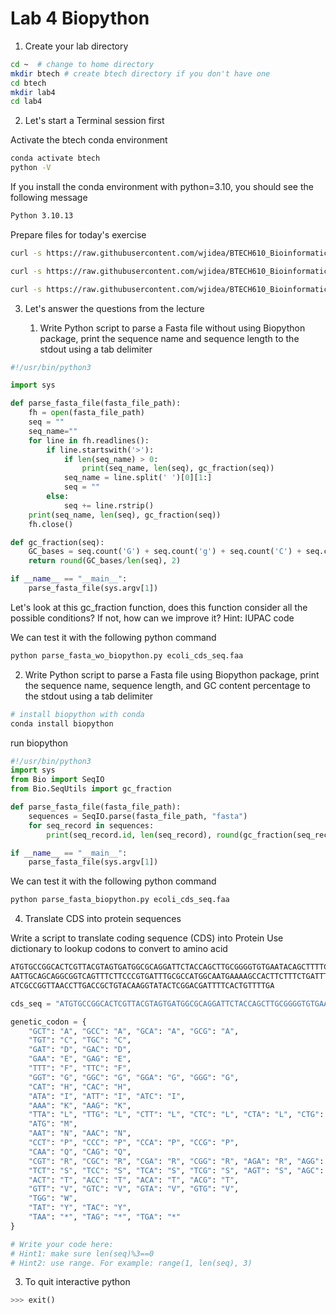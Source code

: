 # Lab 4 Biopython

1. Create your lab directory

```sh
cd ~  # change to home directory
mkdir btech # create btech directory if you don't have one
cd btech 
mkdir lab4
cd lab4
```


2. Let's start a Terminal session first

Activate the btech conda environment

```sh
conda activate btech
python -V
```

If you install the conda environment with python=3.10, you should see the following message

```sh
Python 3.10.13
```

Prepare files for today's exercise

```sh
curl -s https://raw.githubusercontent.com/wjidea/BTECH610_Bioinformatics/refs/heads/main/lab4/parse_fasta_wo_biopython.py -o parse_fasta_wo_biopython.py

curl -s https://raw.githubusercontent.com/wjidea/BTECH610_Bioinformatics/refs/heads/main/lab4/parse_fasta_biopython.py -o parse_fasta_biopython.py

curl -s https://raw.githubusercontent.com/wjidea/BTECH610_Bioinformatics/refs/heads/main/lab4/ecoli_cds_seq.faa -o ecoli_cds_seq.faa

```


3. Let's answer the questions from the lecture 

   1. Write Python script to parse a Fasta file without using Biopython package, print the sequence name and sequence length to the stdout using a tab delimiter

```python
#!/usr/bin/python3

import sys

def parse_fasta_file(fasta_file_path):
    fh = open(fasta_file_path)
    seq = ""
    seq_name=""
    for line in fh.readlines():
        if line.startswith('>'):
            if len(seq_name) > 0:
                print(seq_name, len(seq), gc_fraction(seq))
            seq_name = line.split(' ')[0][1:]
            seq = ""
        else:
            seq += line.rstrip()
    print(seq_name, len(seq), gc_fraction(seq))
    fh.close()

def gc_fraction(seq):
    GC_bases = seq.count('G') + seq.count('g') + seq.count('C') + seq.count('c')
    return round(GC_bases/len(seq), 2)

if __name__ == "__main__":
    parse_fasta_file(sys.argv[1])
```

Let's look at this gc_fraction function, does this function consider all the possible conditions? If not, how can we improve it? Hint: IUPAC code


We can test it with the following python command
```sh
python parse_fasta_wo_biopython.py ecoli_cds_seq.faa
```



   2. Write Python script to parse a Fasta file using Biopython package, print the sequence name, sequence length, and GC content percentage to the stdout using a tab delimiter

```sh
# install biopython with conda
conda install biopython
```

run biopython

```python
#!/usr/bin/python3
import sys
from Bio import SeqIO
from Bio.SeqUtils import gc_fraction

def parse_fasta_file(fasta_file_path):
    sequences = SeqIO.parse(fasta_file_path, "fasta")
    for seq_record in sequences:
        print(seq_record.id, len(seq_record), round(gc_fraction(seq_record.seq), 2))

if __name__ == "__main__":
    parse_fasta_file(sys.argv[1])

```

We can test it with the following python command

```sh
python parse_fasta_biopython.py ecoli_cds_seq.faa
```

4. Translate CDS into protein sequences

Write a script to translate coding sequence (CDS) into Protein
Use dictionary to lookup codons to convert to amino acid 

```sh
ATGTGCCGGCACTCGTTACGTAGTGATGGCGCAGGATTCTACCAGCTTGCGGGGTGTGAATACAGCTTTTCCGCGATAAA
AATTGCAGCAGGCGGTCAGTTTCTTCCCGTGATTTGCGCCATGGCAATGAAAAGCCACTTCTTTCTGATTTCGGTACTCA
ATCGCCGGTTAACCTTGACCGCTGTACAAGGTATACTCGGACGATTTTCACTGTTTTGA
```



```python 
cds_seq = "ATGTGCCGGCACTCGTTACGTAGTGATGGCGCAGGATTCTACCAGCTTGCGGGGTGTGAATACAGCTTTTCCGCGATAAAAATTGCAGCAGGCGGTCAGTTTCTTCCCGTGATTTGCGCCATGGCAATGAAAAGCCACTTCTTTCTGATTTCGGTACTCAATCGCCGGTTAACCTTGACCGCTGTACAAGGTATACTCGGACGATTTTCACTGTTTTGA"

genetic_codon = {
    "GCT": "A", "GCC": "A", "GCA": "A", "GCG": "A",
    "TGT": "C", "TGC": "C",
    "GAT": "D", "GAC": "D",
    "GAA": "E", "GAG": "E",
    "TTT": "F", "TTC": "F",
    "GGT": "G", "GGC": "G", "GGA": "G", "GGG": "G",
    "CAT": "H", "CAC": "H",
    "ATA": "I", "ATT": "I", "ATC": "I",
    "AAA": "K", "AAG": "K",
    "TTA": "L", "TTG": "L", "CTT": "L", "CTC": "L", "CTA": "L", "CTG": "L",
    "ATG": "M",
    "AAT": "N", "AAC": "N",
    "CCT": "P", "CCC": "P", "CCA": "P", "CCG": "P",
    "CAA": "Q", "CAG": "Q",
    "CGT": "R", "CGC": "R", "CGA": "R", "CGG": "R", "AGA": "R", "AGG": "R",
    "TCT": "S", "TCC": "S", "TCA": "S", "TCG": "S", "AGT": "S", "AGC": "S",
    "ACT": "T", "ACC": "T", "ACA": "T", "ACG": "T",
    "GTT": "V", "GTC": "V", "GTA": "V", "GTG": "V",
    "TGG": "W",
    "TAT": "Y", "TAC": "Y",
    "TAA": "*", "TAG": "*", "TGA": "*"
}

# Write your code here:
# Hint1: make sure len(seq)%3==0
# Hint2: use range. For example: range(1, len(seq), 3)


```





3. To quit interactive python

```python 
>>> exit()
```


